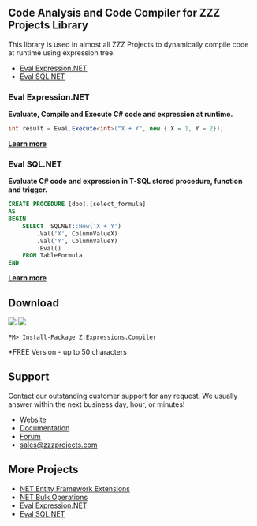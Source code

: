 ## Code Analysis and Code Compiler for ZZZ Projects Library
This library is used in almost all ZZZ Projects to dynamically compile code at runtime using expression tree.
- [Eval Expression.NET](http://eval-expression.net/)
- [Eval SQL.NET](http://eval-sql.net/)


### Eval Expression.NET
**Evaluate, Compile and Execute C# code and expression at runtime.**
```csharp
int result = Eval.Execute<int>("X + Y", new { X = 1, Y = 2});
```

**[Learn more](http://eval-expression.net)**

### Eval SQL.NET
**Evaluate C# code and expression in T-SQL stored procedure, function and trigger.**
```sql
CREATE PROCEDURE [dbo].[select_formula]
AS
BEGIN
	SELECT  SQLNET::New('X + Y')
		.Val('X', ColumnValueX)
		.Val('Y', ColumnValueY)
		.Eval()
	FROM TableFormula
END
```

**[Learn more](https://github.com/zzzprojects/Compiler-Expression.NET/wiki)**

## Download
<a href="https://www.nuget.org/packages/Z.Expressions.Compiler/" target="_blank" alt="download nuget"><img src="https://img.shields.io/nuget/v/Z.Expressions.Compiler.svg?style=flat-square" /></a>
<a href="https://www.nuget.org/packages/Z.Expressions.Compiler/" target="_blank" alt="download nuget"><img src="https://img.shields.io/nuget/dt/Z.Expressions.Compiler.svg?style=flat-square" /></a>

```
PM> Install-Package Z.Expressions.Compiler
```
*FREE Version - up to 50 characters

## Support
Contact our outstanding customer support for any request. We usually answer within the next business day, hour, or minutes!

- [Website](http://eval-sql.net/)
- [Documentation](https://github.com/zzzprojects/Eval-SQL.NET/wiki)
- [Forum](http://zzzprojects.uservoice.com/forums/328452-eval-sql-net)
- sales@zzzprojects.com

## More Projects
  - [NET Entity Framework Extensions](http://www.zzzprojects.com/products/dotnet-development/entity-framework-extensions/)
  - [NET Bulk Operations](http://www.zzzprojects.com/products/dotnet-development/bulk-operations/)
  - [Eval Expression.NET](http://eval-expression.net/)
  - [Eval SQL.NET](http://eval-sql.net/)
